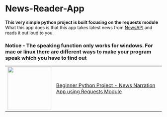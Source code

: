 # News-Reader-App
**This very simple python project is built focusing on the requests module**
<br>
What this app does is that this app takes latest news from [NewsAPI](newsapi.org) and reads it out loud to you. 
### Notice - The speaking function only works for windows. For mac or linux there are different ways to make your program speak which you have to find out

<table>
<tr><td><a href="https://www.youtube.com/watch?v=7a5LsPz9jOs" target="_blank"><img width="140px" src="https://i.ytimg.com/vi/7a5LsPz9jOs/maxresdefault.jpg"></a></td>
<td><a target="_blank" href="https://www.youtube.com/watch?v=7a5LsPz9jOs">Beginner Python Project - News Narration App using Requests Module</a><br/></td></tr>
</table>
